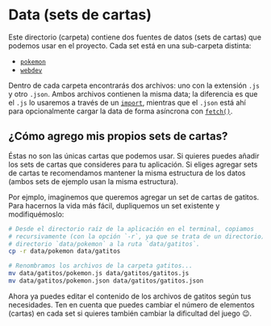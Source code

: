 # Data (sets de cartas)

Este directorio (carpeta) contiene dos fuentes de datos (sets de cartas) que
podemos usar en el proyecto. Cada set está en una sub-carpeta distinta:

* [`pokemon`](./pokemon)
* [`webdev`](./webdev)

Dentro de cada carpeta encontrarás dos archivos: uno con la extensión `.js` y
otro `.json`. Ambos archivos contienen la misma data; la diferencia es que el
`.js` lo usaremos a través de un [`import`](https://developer.mozilla.org/en-US/docs/Web/JavaScript/Reference/Statements/import),
mientras que el `.json` está ahí para opcionalmente cargar la data de forma
asíncrona con [`fetch()`](https://developer.mozilla.org/es/docs/Web/API/Fetch_API).

## ¿Cómo agrego mis propios sets de cartas?

Éstas no son las únicas cartas que podemos usar. Si quieres puedes añadir los
sets de cartas que consideres para tu aplicación. Si eliges agregar sets de
cartas te recomendamos mantener la misma estructura de los datos (ambos sets de
ejemplo usan la misma estructura).

Por ejmplo, imaginemos que queremos agregar un set de cartas de gatitos. Para
hacernos la vida más fácil, dupliquemos un set existente y modifiquémoslo:

```sh
# Desde el directorio raíz de la aplicación en el terminal, copiamos
# recursivamente (con la opción `-r`, ya que se trata de un directorio) el
# directorio `data/pokemon` a la ruta `data/gatitos`.
cp -r data/pokemon data/gatitos

# Renombramos los archivos de la carpeta gatitos...
mv data/gatitos/pokemon.js data/gatitos/gatitos.js
mv data/gatitos/pokemon.json data/gatitos/gatitos.json
```

Ahora ya puedes editar el contenido de los archivos de gatitos según tus
necesidades. Ten en cuenta que puedes cambiar el número de elementos (cartas) en
cada set si quieres también cambiar la dificultad del juego :wink:.
